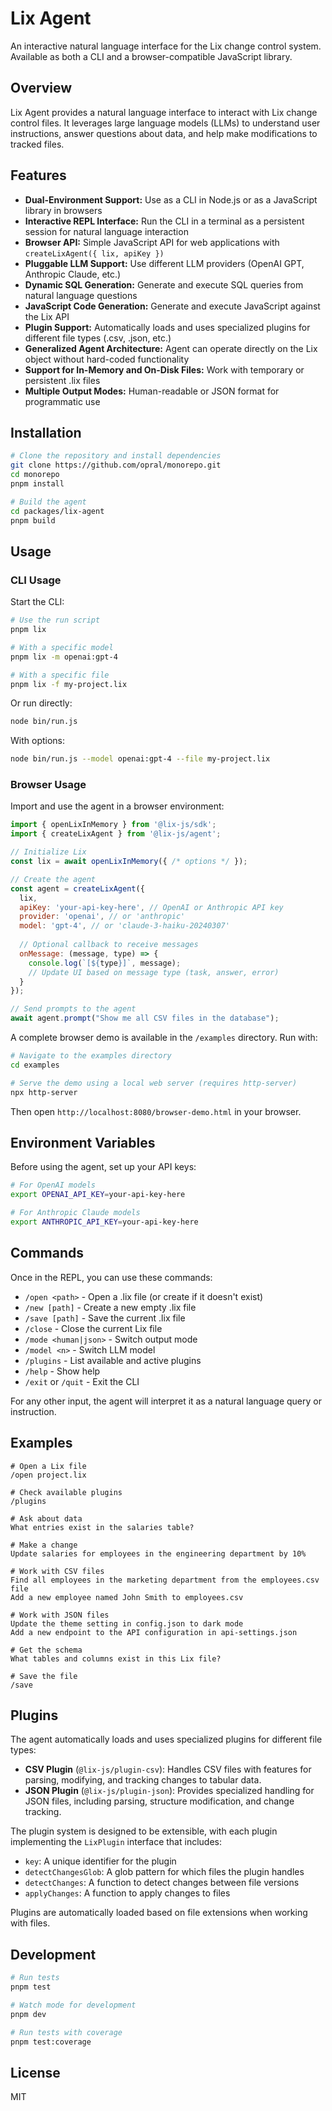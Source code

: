# Lix Agent

An interactive natural language interface for the Lix change control system. Available as both a CLI and a browser-compatible JavaScript library.

## Overview

Lix Agent provides a natural language interface to interact with Lix change control files. It leverages large language models (LLMs) to understand user instructions, answer questions about data, and help make modifications to tracked files.

## Features

- **Dual-Environment Support:** Use as a CLI in Node.js or as a JavaScript library in browsers
- **Interactive REPL Interface:** Run the CLI in a terminal as a persistent session for natural language interaction
- **Browser API:** Simple JavaScript API for web applications with `createLixAgent({ lix, apiKey })`
- **Pluggable LLM Support:** Use different LLM providers (OpenAI GPT, Anthropic Claude, etc.)
- **Dynamic SQL Generation:** Generate and execute SQL queries from natural language questions
- **JavaScript Code Generation:** Generate and execute JavaScript against the Lix API
- **Plugin Support:** Automatically loads and uses specialized plugins for different file types (.csv, .json, etc.)
- **Generalized Agent Architecture:** Agent can operate directly on the Lix object without hard-coded functionality
- **Support for In-Memory and On-Disk Files:** Work with temporary or persistent .lix files
- **Multiple Output Modes:** Human-readable or JSON format for programmatic use

## Installation

```bash
# Clone the repository and install dependencies
git clone https://github.com/opral/monorepo.git
cd monorepo
pnpm install

# Build the agent
cd packages/lix-agent
pnpm build
```

## Usage

### CLI Usage

Start the CLI:

```bash
# Use the run script
pnpm lix

# With a specific model
pnpm lix -m openai:gpt-4

# With a specific file
pnpm lix -f my-project.lix
```

Or run directly:

```bash
node bin/run.js
```

With options:

```bash
node bin/run.js --model openai:gpt-4 --file my-project.lix
```

### Browser Usage

Import and use the agent in a browser environment:

```javascript
import { openLixInMemory } from '@lix-js/sdk';
import { createLixAgent } from '@lix-js/agent';

// Initialize Lix
const lix = await openLixInMemory({ /* options */ });

// Create the agent
const agent = createLixAgent({
  lix,
  apiKey: 'your-api-key-here', // OpenAI or Anthropic API key
  provider: 'openai', // or 'anthropic'
  model: 'gpt-4', // or 'claude-3-haiku-20240307'
  
  // Optional callback to receive messages
  onMessage: (message, type) => {
    console.log(`[${type}]`, message);
    // Update UI based on message type (task, answer, error)
  }
});

// Send prompts to the agent
await agent.prompt("Show me all CSV files in the database");
```

A complete browser demo is available in the `/examples` directory. Run with:

```bash
# Navigate to the examples directory
cd examples

# Serve the demo using a local web server (requires http-server)
npx http-server
```

Then open `http://localhost:8080/browser-demo.html` in your browser.

## Environment Variables

Before using the agent, set up your API keys:

```bash
# For OpenAI models
export OPENAI_API_KEY=your-api-key-here

# For Anthropic Claude models
export ANTHROPIC_API_KEY=your-api-key-here
```

## Commands

Once in the REPL, you can use these commands:

- `/open <path>` - Open a .lix file (or create if it doesn't exist)
- `/new [path]` - Create a new empty .lix file
- `/save [path]` - Save the current .lix file
- `/close` - Close the current Lix file
- `/mode <human|json>` - Switch output mode
- `/model <n>` - Switch LLM model
- `/plugins` - List available and active plugins
- `/help` - Show help
- `/exit` or `/quit` - Exit the CLI

For any other input, the agent will interpret it as a natural language query or instruction.

## Examples

```
# Open a Lix file
/open project.lix

# Check available plugins
/plugins

# Ask about data
What entries exist in the salaries table?

# Make a change
Update salaries for employees in the engineering department by 10%

# Work with CSV files
Find all employees in the marketing department from the employees.csv file
Add a new employee named John Smith to employees.csv

# Work with JSON files
Update the theme setting in config.json to dark mode
Add a new endpoint to the API configuration in api-settings.json

# Get the schema
What tables and columns exist in this Lix file?

# Save the file
/save
```

## Plugins

The agent automatically loads and uses specialized plugins for different file types:

- **CSV Plugin** (`@lix-js/plugin-csv`): Handles CSV files with features for parsing, modifying, and tracking changes to tabular data.
- **JSON Plugin** (`@lix-js/plugin-json`): Provides specialized handling for JSON files, including parsing, structure modification, and change tracking.

The plugin system is designed to be extensible, with each plugin implementing the `LixPlugin` interface that includes:
- `key`: A unique identifier for the plugin
- `detectChangesGlob`: A glob pattern for which files the plugin handles
- `detectChanges`: A function to detect changes between file versions
- `applyChanges`: A function to apply changes to files

Plugins are automatically loaded based on file extensions when working with files.

## Development

```bash
# Run tests
pnpm test

# Watch mode for development
pnpm dev

# Run tests with coverage
pnpm test:coverage
```

## License

MIT
